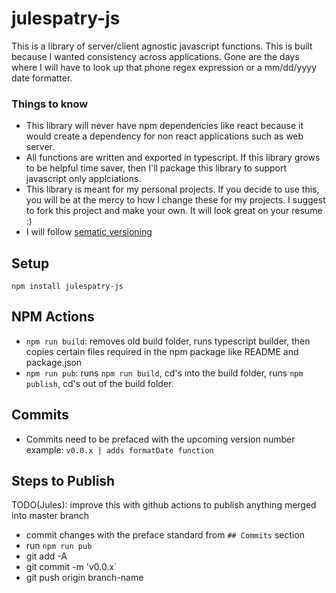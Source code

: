 # julespatry-js

This is a library of server/client agnostic javascript functions. This is built because I wanted consistency across applications. Gone are the days where I will have to look up that phone regex expression or a mm/dd/yyyy date formatter.

### Things to know

- This library will never have npm dependencies like react because it would create a dependency for non react applications such as web server.
- All functions are written and exported in typescript. If this library grows to be helpful time saver, then I'll package this library to support javascript only applciations.
- This library is meant for my personal projects. If you decide to use this, you will be at the mercy to how I change these for my projects. I suggest to fork this project and make your own. It will look great on your resume :)
- I will follow [sematic versioning](https://semver.org/)

## Setup

`npm install julespatry-js`

## NPM Actions

- `npm run build`: removes old build folder, runs typescript builder, then copies certain files required in the npm package like README and package.json
- `npm run pub`: runs `npm run build`, cd's into the build folder, runs `npm publish`, cd's out of the build folder.

## Commits

- Commits need to be prefaced with the upcoming version number example: `v0.0.x | adds formatDate function`

## Steps to Publish

TODO(Jules): improve this with github actions to publish anything merged into master branch

- commit changes with the preface standard from `## Commits` section
- run `npm run pub`
- git add -A
- git commit -m 'v0.0.x`
- git push origin branch-name
